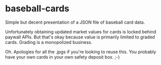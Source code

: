 # baseball-cards

Simple but decent presentation of a JSON file of baseball card data.

Unfortunately obtaining updated market values for cards is locked
behind paywall APIs. But that's okay because value is primarily
limited to graded cards. Grading is a monopolized business.

Oh. Apologies for all the .jpgs if you're looking to reuse this. You
probably have your own cards in your own safety deposit box. ;-)


